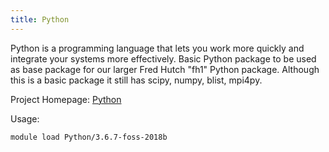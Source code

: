 ```yaml
---
title: Python
---
```

Python is a programming language that lets you work more quickly and integrate your systems more effectively.
Basic Python package to be used as base package for our larger Fred Hutch "fh1" Python package. Although this is a basic package it still has scipy, numpy, blist, mpi4py. 

Project Homepage: [Python](http://python.org/)

Usage:
```
module load Python/3.6.7-foss-2018b
```
